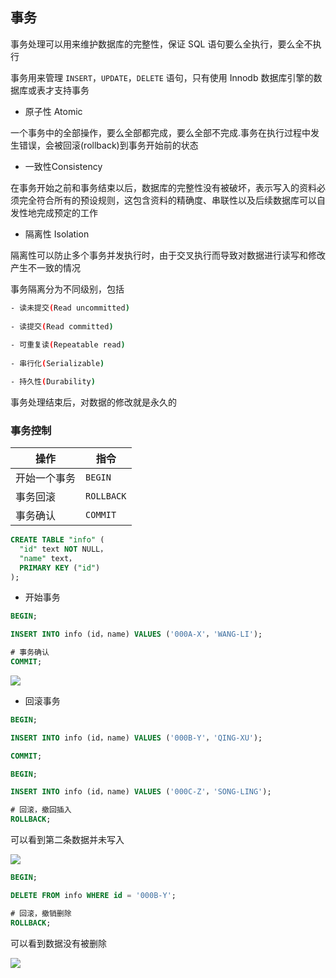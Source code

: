 <!--
 * @Description: 
 * @Version: 1.0
 * @Author: DaLao
 * @Email: dalao_li@163.com
 * @Date: 2021-01-16 17:59:35
 * @LastEditors: DaLao
 * @LastEditTime: 2022-03-27 22:49:32
-->

## 事务


事务处理可以用来维护数据库的完整性，保证 SQL 语句要么全执行，要么全不执行

事务用来管理 `INSERT`，`UPDATE`，`DELETE` 语句，只有使用 Innodb 数据库引擎的数据库或表才支持事务


- 原子性  Atomic

一个事务中的全部操作，要么全部都完成，要么全部不完成.事务在执行过程中发生错误，会被回滚(rollback)到事务开始前的状态

- 一致性Consistency 

在事务开始之前和事务结束以后，数据库的完整性没有被破坏，表示写入的资料必须完全符合所有的预设规则，这包含资料的精确度、串联性以及后续数据库可以自发性地完成预定的工作

- 隔离性 Isolation

隔离性可以防止多个事务并发执行时，由于交叉执行而导致对数据进行读写和修改产生不一致的情况

事务隔离分为不同级别，包括

```sh
- 读未提交(Read uncommitted)
  
- 读提交(Read committed)
  
- 可重复读(Repeatable read)
  
- 串行化(Serializable)

- 持久性(Durability)
```

事务处理结束后，对数据的修改就是永久的


### 事务控制

| 操作         | 指令       |
| ------------ | ---------- |
| 开始一个事务 | `BEGIN`    |
| 事务回滚     | `ROLLBACK` |
| 事务确认     | `COMMIT`   |

```sql
CREATE TABLE "info" (
  "id" text NOT NULL，
  "name" text，
  PRIMARY KEY ("id")
);
```

- 开始事务

```sql
BEGIN;

INSERT INTO info (id，name) VALUES ('000A-X'，'WANG-LI');

# 事务确认
COMMIT;
```

![](https://cdn.hurra.ltd/img/20200712233125.png)


- 回滚事务

```sql
BEGIN;

INSERT INTO info (id，name) VALUES ('000B-Y'，'QING-XU');

COMMIT;

BEGIN;

INSERT INTO info (id，name) VALUES ('000C-Z'，'SONG-LING');

# 回滚，撤回插入
ROLLBACK;
```

可以看到第二条数据并未写入

![](https://cdn.hurra.ltd/img/20200712235320.png)

```sql
BEGIN;

DELETE FROM info WHERE id = '000B-Y';

# 回滚，撤销删除
ROLLBACK;
```

可以看到数据没有被删除

![](https://cdn.hurra.ltd/img/20200713000345.png)

